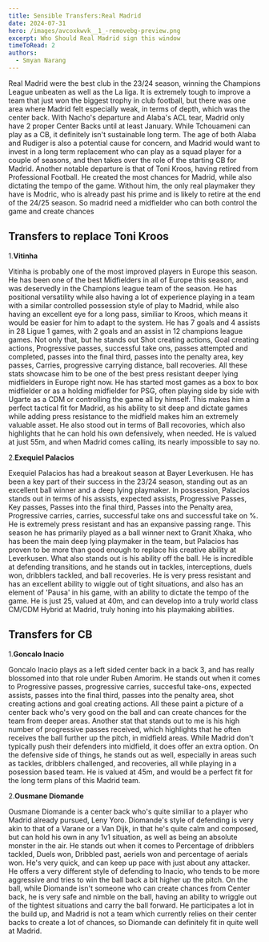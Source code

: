 ```yaml
---
title: Sensible Transfers:Real Madrid
date: 2024-07-31
hero: /images/avcoxkwvk__1_-removebg-preview.png
excerpt: Who Should Real Madrid sign this window
timeToRead: 2
authors:
  - Smyan Narang
---
```


<style>
  img {
    max-width: 100%;
    height: auto;
    display: block;
    margin: 0 auto;
  }
</style>

Real Madrid were the best club in the 23/24 season, winning the Champions League unbeaten as well as the La liga. It is extremely tough to improve a team that just won the biggest trophy in club football, but there was one area where Madrid felt especially weak, in terms of depth, which was the center back. With Nacho's departure and Alaba's ACL tear, Madrid only have 2 proper Center Backs until at least January. While Tchouameni can play as a CB, it definitely isn't sustainable long term. The age of both Alaba and Rudiger is also a potential cause for concern, and Madrid would want to invest in a long term replacement who can play as a squad player for a couple of seasons, and then takes over the role of the starting CB for Madrid. Another notable departure is that of Toni Kroos, having retired from Professional Football. He created the most chances for Madrid, while also dictating the tempo of the game. Without him, the only real playmaker they have is Modric, who is already past his prime and is likely to retire at the end of the 24/25 season. So madrid need a midfielder who can both control the game and create chances

## Transfers to replace Toni Kroos

1.**Vitinha**

Vitinha is probably one of the most improved players in Europe this season. He has been one of the best Midfielders in all of Europe this season, and was deservedly in the Champions league team of the season. He has positional versatility while also having a lot of experience playing in a team with a similar controlled possession style of play to Madrid, while also having an excellent eye for a long pass, similiar to Kroos, which means it would be easier for him to adapt to the system. He has 7 goals and 4 assists in 28 Ligue 1 games, with 2 goals and an assist in 12 champions league games. Not only that, but he stands out Shot creating actions, Goal creating actions, Progressive passes, successful take ons, passes attempted and completed, passes into the final third, passes into the penalty area, key passes, Carries, progressive carrying distance, ball recoveries. All these stats showcase him to be one of the best press resistant deeper lying midfielders in Europe right now. He has started most games as a box to box midfielder or as a holding midfielder for PSG, often playing side by side with Ugarte as a CDM or controlling the game all by himself. This makes him a perfect tactical fit for Madrid,  as his ability to sit deep and dictate games while adding press resistance to the midfield makes him an extremely valuable asset. He also stood out in terms of Ball recovories, which also highlights that he can hold his own defensively, when needed. He is valued at just 55m, and when Madrid comes calling, its nearly impossible to say no. 

2.**Exequiel Palacios**

Exequiel Palacios has had a breakout season at Bayer Leverkusen. He has been a key part of their success in the 23/24 season, standing out as an excellent ball winner and a deep lying playmaker. In possession, Palacios stands out in terms of his assists, expected assists, Progressive Passes, Key passes, Passes into the final third, Passes into the Penalty area, Progressive carries, carries, successful take ons and successful take on %. He is extremely press resistant and has an expansive passing range. This season he has primarily played as a ball winner next to Granit Xhaka, who has been the main deep lying playmaker in the team, but Palacios has proven to be more than good enough to replace his creative ability at Leverkusen. What also stands out is his ability off the ball. He is incredible at defending transitions, and he stands out in tackles, interceptions, duels won, dribblers tackled, and ball recoveries. He is very press resistant and has an excellent ability to wiggle out of tight situations, and also has an element of 'Pausa' in his game, with an ability to dictate the tempo of the game. He is just 25, valued at 40m, and can develop into a truly world class CM/CDM Hybrid at Madrid, truly honing into his playmaking abilities.  

## Transfers for CB


1.**Goncalo Inacio**

Goncalo Inacio plays as a left sided center back in a back 3, and has really blossomed into that role under Ruben Amorim. He stands out when it comes to Progressive passes, progressive carries, succesful take-ons, expected assists, passes into the final third, passes into the penalty area, shot creating actions and goal creating actions. All these paint a picture of a center back who's very good on the ball and can create chances for the team from deeper areas. Another stat that stands out to me is his high number of progressive passes received, which highlights that he often receives the ball further up the pitch, in midfield areas. While Madrid don't typically push their defenders into midfield, it does offer an extra option.  On the defensive side of things, he stands out as well, especially in areas such as tackles, dribblers challenged, and recoveries, all while playing in a posession based team. He is valued at 45m, and would be a perfect fit for the long term plans of this Madrid team. 

2.**Ousmane Diomande**

Ousmane Diomande is a center back who's quite similiar to a player who Madrid already pursued, Leny Yoro. Diomande's style of defending is very akin to that of a Varane or a Van Dijk, in that he's quite calm and composed, but can hold his own in any 1v1 situation, as well as being an absolute monster in the air. He stands out when it comes to Percentage of dribblers tackled, Duels won, Dribbled past, aeriels won and percentage of aerials won. He's very quick, and can keep up pace with just about any attacker. He offers a very different style of defending to Inacio, who tends to be more aggressive and tries to win the ball back a bit higher up the pitch. On the ball, while Diomande isn't someone who can create chances from Center back, he is very safe and nimble on the ball, having an ability to wriggle out of the tightest situations and carry the ball forward. He participates a lot in the build up, and Madrid is not a team which currently relies on their center backs to create a lot of chances, so Diomande can definitely fit in quite well at Madrid.
